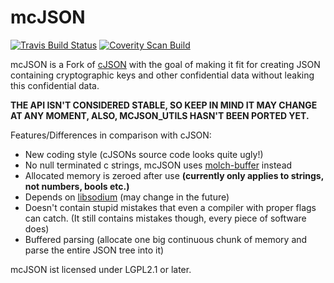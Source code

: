 mcJSON
======

[![Travis Build Status](https://travis-ci.org/FSMaxB/mcJSON.svg?branch=master)](https://travis-ci.org/FSMaxB/mcJSON)
[![Coverity Scan Build](https://scan.coverity.com/projects/6759/badge.svg)](https://scan.coverity.com/projects/6759)

mcJSON is a Fork of [cJSON](http://sourceforge.net/projects/cjson/) with the goal of making it fit for creating JSON containing cryptographic keys and other confidential data without leaking this confidential data.

**THE API ISN'T CONSIDERED STABLE, SO KEEP IN MIND IT MAY CHANGE AT ANY MOMENT, ALSO, MCJSON_UTILS HASN'T BEEN PORTED YET.**

Features/Differences in comparison with cJSON:
* New coding style (cJSONs source code looks quite ugly!)
* No null terminated c strings, mcJSON uses [molch-buffer](https://github.com/FSMaxB/molch-buffer) instead
* Allocated memory is zeroed after use **(currently only applies to strings, not numbers, bools etc.)**
* Depends on [libsodium](https://github.com/jedisct1/libsodium) (may change in the future)
* Doesn't contain stupid mistakes that even a compiler with proper flags can catch. (It still contains mistakes though, every piece of software does)
* Buffered parsing (allocate one big continuous chunk of memory and parse the entire JSON tree into it)

mcJSON ist licensed under LGPL2.1 or later.
